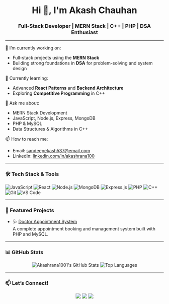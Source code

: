 <h1 align="center">Hi 👋, I'm Akash Chauhan</h1>
<h3 align="center">Full-Stack Developer | MERN Stack | C++ | PHP | DSA Enthusiast</h3>

---

🔭 I’m currently working on:
- Full-stack projects using the **MERN Stack**
- Building strong foundations in **DSA** for problem-solving and system design

🌱 Currently learning:
- Advanced **React Patterns** and **Backend Architecture**
- Exploring **Competitive Programming** in C++

💬 Ask me about:
- MERN Stack Development
- JavaScript, Node.js, Express, MongoDB
- PHP & MySQL
- Data Structures & Algorithms in C++

📫 How to reach me:
- Email: [sandeepekash537@email.com](mailto:sandeepekash537@email.com)
- LinkedIn: [linkedin.com/in/akashrana100](https://linkedin.com/in/akashrana100)

---

### 🛠️ Tech Stack & Tools

![JavaScript](https://img.shields.io/badge/-JavaScript-black?style=flat-square&logo=javascript)
![React](https://img.shields.io/badge/-React-black?style=flat-square&logo=react)
![Node.js](https://img.shields.io/badge/-Node.js-black?style=flat-square&logo=node.js)
![MongoDB](https://img.shields.io/badge/-MongoDB-black?style=flat-square&logo=mongodb)
![Express.js](https://img.shields.io/badge/-Express.js-black?style=flat-square&logo=express)
![PHP](https://img.shields.io/badge/-PHP-black?style=flat-square&logo=php)
![C++](https://img.shields.io/badge/-C++-black?style=flat-square&logo=c%2B%2B)
![Git](https://img.shields.io/badge/-Git-black?style=flat-square&logo=git)
![VS Code](https://img.shields.io/badge/-VS%20Code-black?style=flat-square&logo=visual-studio-code)

---

### 📌 Featured Projects

- 🩺 [Doctor Appointment System](https://github.com/Akashrana1001/doctor-appointment-system)  
  A complete appointment booking and management system built with PHP and MySQL.

---

### 📊 GitHub Stats

<p align="center">
  <img src="https://github-readme-stats.vercel.app/api?username=Akashrana1001&show_icons=true&theme=radical" alt="Akashrana1001's GitHub Stats" />
  <img src="https://github-readme-stats.vercel.app/api/top-langs/?username=Akashrana1001&layout=compact&theme=radical" alt="Top Languages" />
</p>

---

### 📫 Let’s Connect!

<p align="center">
  <a href="https://linkedin.com/in/akashrana100"><img src="https://img.shields.io/badge/LinkedIn-blue?style=for-the-badge&logo=linkedin" /></a>
  <a href="mailto:sandeepekash537@email.com"><img src="https://img.shields.io/badge/Gmail-D14836?style=for-the-badge&logo=gmail" /></a>
  <a href="https://github.com/Akashrana1001"><img src="https://img.shields.io/badge/GitHub-black?style=for-the-badge&logo=github" /></a>
</p>
